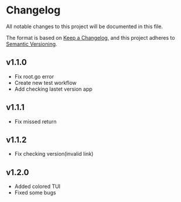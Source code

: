 # Changelog

All notable changes to this project will be documented in this file.

The format is based on [Keep a Changelog](https://keepachangelog.com), and this project adheres to
[Semantic Versioning](https://semver.org).

## v1.1.0

- Fix root.go error
- Create new test workflow
- Add checking lastet version app

## v1.1.1

- Fix missed return

## v1.1.2

- Fix checking version(invalid link) 

## v1.2.0

- Added colored TUI
- Fixed some bugs